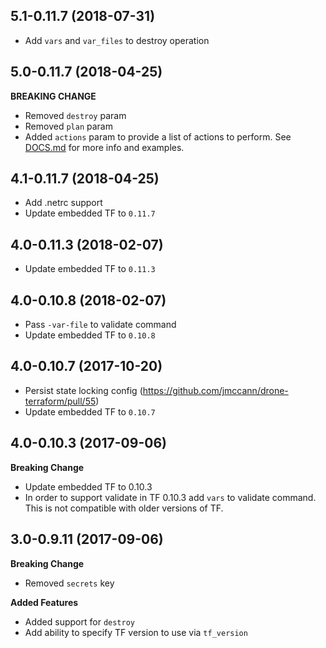 ## 5.1-0.11.7 (2018-07-31)
* Add `vars` and `var_files` to destroy operation

## 5.0-0.11.7 (2018-04-25)
**BREAKING CHANGE**
* Removed `destroy` param
* Removed `plan` param
* Added `actions` param to provide a list of actions to perform.
See [DOCS.md](DOCS.md) for more info and examples.

## 4.1-0.11.7 (2018-04-25)
* Add .netrc support
* Update embedded TF to `0.11.7`

## 4.0-0.11.3 (2018-02-07)
* Update embedded TF to `0.11.3`

## 4.0-0.10.8 (2018-02-07)
* Pass `-var-file` to validate command
* Update embedded TF to `0.10.8`

## 4.0-0.10.7 (2017-10-20)
* Persist state locking config (https://github.com/jmccann/drone-terraform/pull/55)
* Update embedded TF to `0.10.7`

## 4.0-0.10.3 (2017-09-06)
**Breaking Change**
* Update embedded TF to 0.10.3
* In order to support validate in TF 0.10.3 add `vars` to validate command.
This is not compatible with older versions of TF.

## 3.0-0.9.11 (2017-09-06)
**Breaking Change**
* Removed `secrets` key

**Added Features**
* Added support for `destroy`
* Add ability to specify TF version to use via `tf_version`
